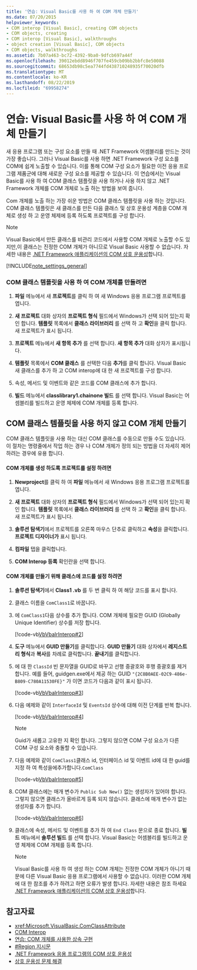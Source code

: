 ```yaml
---
title: '연습: Visual Basic를 사용 하 여 COM 개체 만들기'
ms.date: 07/20/2015
helpviewer_keywords:
- COM interop [Visual Basic], creating COM objects
- COM objects, creating
- COM interop [Visual Basic], walkthroughs
- object creation [Visual Basic], COM objects
- COM objects, walkthroughs
ms.assetid: 7b07a463-bc72-4392-9ba0-9dfcb697a44f
ms.openlocfilehash: 39012ebdd8946f707fe459cb09bb2bbfc8e50088
ms.sourcegitcommit: 68653db98c5ea7744fd438710248935f70020dfb
ms.translationtype: MT
ms.contentlocale: ko-KR
ms.lasthandoff: 08/22/2019
ms.locfileid: "69958274"
---
```

# <a name="walkthrough-creating-com-objects-with-visual-basic"></a>연습: Visual Basic를 사용 하 여 COM 개체 만들기
새 응용 프로그램 또는 구성 요소를 만들 때 .NET Framework 어셈블리를 만드는 것이 가장 좋습니다. 그러나 Visual Basic를 사용 하면 .NET Framework 구성 요소를 COM에 쉽게 노출할 수 있습니다. 이를 통해 COM 구성 요소가 필요한 이전 응용 프로그램 제품군에 대해 새로운 구성 요소를 제공할 수 있습니다. 이 연습에서는 Visual Basic를 사용 하 여 COM 클래스 템플릿을 사용 하거나 사용 하지 않고 .NET Framework 개체를 COM 개체로 노출 하는 방법을 보여 줍니다.  
  
 Com 개체를 노출 하는 가장 쉬운 방법은 COM 클래스 템플릿을 사용 하는 것입니다. COM 클래스 템플릿은 새 클래스를 만든 다음 클래스 및 상호 운용성 계층을 COM 개체로 생성 하 고 운영 체제에 등록 하도록 프로젝트를 구성 합니다.  
  
> [!NOTE]
> Visual Basic에서 만든 클래스를 비관리 코드에서 사용할 COM 개체로 노출할 수도 있지만,이 클래스는 진정한 COM 개체가 아니므로 Visual Basic 사용할 수 없습니다. 자세한 내용은 [.NET Framework 애플리케이션의 COM 상호 운용성](../../../visual-basic/programming-guide/com-interop/com-interoperability-in-net-framework-applications.md)합니다.  
  
[!INCLUDE[note_settings_general](~/includes/note-settings-general-md.md)]  
  
### <a name="to-create-a-com-object-by-using-the-com-class-template"></a>COM 클래스 템플릿을 사용 하 여 COM 개체를 만들려면  
  
1. **파일** 메뉴에서 새 **프로젝트**를 클릭 하 여 새 Windows 응용 프로그램 프로젝트를 엽니다.  
  
2. **새 프로젝트** 대화 상자의 **프로젝트 형식** 필드에서 Windows가 선택 되어 있는지 확인 합니다. **템플릿** 목록에서 **클래스 라이브러리** 를 선택 하 고 **확인**을 클릭 합니다. 새 프로젝트가 표시 됩니다.  
  
3. **프로젝트** 메뉴에서 **새 항목 추가** 를 선택 합니다. **새 항목 추가** 대화 상자가 표시됩니다.  
  
4. **템플릿** 목록에서 **COM 클래스** 를 선택한 다음 **추가**를 클릭 합니다. Visual Basic 새 클래스를 추가 하 고 COM interop에 대 한 새 프로젝트를 구성 합니다.  
  
5. 속성, 메서드 및 이벤트와 같은 코드를 COM 클래스에 추가 합니다.  
  
6. **빌드** 메뉴에서 **classlibrary1.chainone 빌드** 를 선택 합니다. Visual Basic는 어셈블리를 빌드하고 운영 체제에 COM 개체를 등록 합니다.  
  
## <a name="creating-com-objects-without-the-com-class-template"></a>COM 클래스 템플릿을 사용 하지 않고 COM 개체 만들기  
 COM 클래스 템플릿을 사용 하는 대신 COM 클래스를 수동으로 만들 수도 있습니다. 이 절차는 명령줄에서 작업 하는 경우 나 COM 개체가 정의 되는 방법을 더 자세히 제어 하려는 경우에 유용 합니다.  
  
#### <a name="to-set-up-your-project-to-generate-a-com-object"></a>COM 개체를 생성 하도록 프로젝트를 설정 하려면  
  
1. **Newproject**를 클릭 하 여 **파일** 메뉴에서 새 Windows 응용 프로그램 프로젝트를 엽니다.  
  
2. **새 프로젝트** 대화 상자의 **프로젝트 형식** 필드에서 Windows가 선택 되어 있는지 확인 합니다. **템플릿** 목록에서 **클래스 라이브러리** 를 선택 하 고 **확인**을 클릭 합니다. 새 프로젝트가 표시 됩니다.  
  
3. **솔루션 탐색기**에서 프로젝트를 오른쪽 마우스 단추로 클릭하고 **속성**을 클릭합니다. **프로젝트 디자이너가** 표시 됩니다.  
  
4. **컴파일** 탭을 클릭합니다.  
  
5. **COM Interop 등록** 확인란을 선택 합니다.  
  
#### <a name="to-set-up-the-code-in-your-class-to-create-a-com-object"></a>COM 개체를 만들기 위해 클래스에 코드를 설정 하려면  
  
1. **솔루션 탐색기**에서 **Class1 .vb** 를 두 번 클릭 하 여 해당 코드를 표시 합니다.  
  
2. 클래스 이름을 `ComClass1`로 바꿉니다.  
  
3. 에 `ComClass1`다음 상수를 추가 합니다. COM 개체에 필요한 GUID (Globally Unique Identifier) 상수를 저장 합니다.  
  
     [!code-vb[VbVbalrInterop#2](~/samples/snippets/visualbasic/VS_Snippets_VBCSharp/VbVbalrInterop/VB/Class1.vb#2)]  
  
4. **도구** 메뉴에서 **GUID 만들기**를 클릭합니다. **GUID 만들기** 대화 상자에서 **레지스트리 형식**과 **복사**를 차례로 클릭합니다. **끝내기**를 클릭합니다.  
  
5. 에 대 한 `ClassId` 빈 문자열을 GUID로 바꾸고 선행 중괄호와 후행 중괄호를 제거 합니다. 예를 들어, guidgen.exe에서 제공 하는 GUID `"{2C8B0AEE-02C9-486e-B809-C780A11530FE}"` 가 이면 코드가 다음과 같이 표시 됩니다.  
  
     [!code-vb[VbVbalrInterop#3](~/samples/snippets/visualbasic/VS_Snippets_VBCSharp/VbVbalrInterop/VB/Class1.vb#3)]  
  
6. 다음 예제와 같이 `InterfaceId` 및 `EventsId` 상수에 대해 이전 단계를 반복 합니다.  
  
     [!code-vb[VbVbalrInterop#4](~/samples/snippets/visualbasic/VS_Snippets_VBCSharp/VbVbalrInterop/VB/Class1.vb#4)]  
  
    > [!NOTE]
    > Guid가 새롭고 고유한 지 확인 합니다. 그렇지 않으면 COM 구성 요소가 다른 COM 구성 요소와 충돌할 수 있습니다.  
  
7. 다음 예제와 같이 `ComClass1`클래스 id, 인터페이스 id 및 이벤트 id에 대 한 guid를 지정 하 여 특성을에추가합니다.`ComClass`  
  
     [!code-vb[VbVbalrInterop#5](~/samples/snippets/visualbasic/VS_Snippets_VBCSharp/VbVbalrInterop/VB/Class1.vb#5)]  
  
8. COM 클래스에는 매개 변수가 `Public Sub New()` 없는 생성자가 있어야 합니다. 그렇지 않으면 클래스가 올바르게 등록 되지 않습니다. 클래스에 매개 변수가 없는 생성자를 추가 합니다.  
  
     [!code-vb[VbVbalrInterop#6](~/samples/snippets/visualbasic/VS_Snippets_VBCSharp/VbVbalrInterop/VB/Class1.vb#6)]  
  
9. 클래스에 속성, 메서드 및 이벤트를 추가 하 여 `End Class` 문으로 종료 합니다. **빌드** 메뉴에서 **솔루션 빌드** 를 선택 합니다. Visual Basic는 어셈블리를 빌드하고 운영 체제에 COM 개체를 등록 합니다.  
  
    > [!NOTE]
    > Visual Basic를 사용 하 여 생성 하는 COM 개체는 진정한 COM 개체가 아니기 때문에 다른 Visual Basic 응용 프로그램에서 사용할 수 없습니다. 이러한 COM 개체에 대 한 참조를 추가 하려고 하면 오류가 발생 합니다. 자세한 내용은 참조 하세요 [.NET Framework 애플리케이션의 COM 상호 운용성](../../../visual-basic/programming-guide/com-interop/com-interoperability-in-net-framework-applications.md)합니다.  
  
## <a name="see-also"></a>참고자료

- <xref:Microsoft.VisualBasic.ComClassAttribute>
- [COM Interop](../../../visual-basic/programming-guide/com-interop/index.md)
- [연습: COM 개체를 사용한 상속 구현](../../../visual-basic/programming-guide/com-interop/walkthrough-implementing-inheritance-with-com-objects.md)
- [#Region 지시문](../../../visual-basic/language-reference/directives/region-directive.md)
- [.NET Framework 응용 프로그램의 COM 상호 운용성](../../../visual-basic/programming-guide/com-interop/com-interoperability-in-net-framework-applications.md)
- [상호 운용성 문제 해결](../../../visual-basic/programming-guide/com-interop/troubleshooting-interoperability.md)
